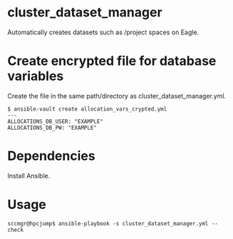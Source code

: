 # cluster_dataset_manager
Automatically creates datasets such as /project spaces on Eagle.

Create encrypted file for database variables
===

Create the file in the same path/directory as cluster_dataset_manager.yml.

```
$ ansible-vault create allocation_vars_crypted.yml
---
ALLOCATIONS_DB_USER: "EXAMPLE"
ALLOCATIONS_DB_PW: "EXAMPLE"
```

Dependencies
===

Install Ansible.

Usage
===

```
sccmgr@hpcjump$ ansible-playbook -s cluster_dataset_manager.yml --check
```
